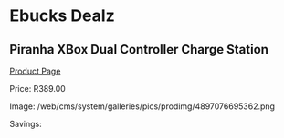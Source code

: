 
# Ebucks Dealz
## Piranha XBox Dual Controller Charge Station
[Product Page](https://www.ebucks.com/web/shop/productSelected.do?prodId=1232238311&catId=365757697)

Price: R389.00

Image: /web/cms/system/galleries/pics/prodimg/4897076695362.png

Savings: 


	